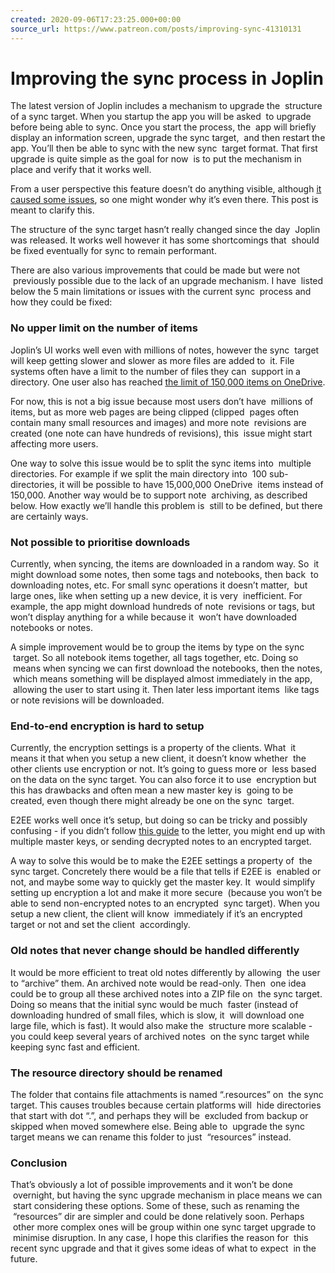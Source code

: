 ```yaml
---
created: 2020-09-06T17:23:25.000+00:00
source_url: https://www.patreon.com/posts/improving-sync-41310131
---
```


# Improving the sync process in Joplin

The latest version of Joplin includes a mechanism to upgrade the  structure of a sync target. When you startup the app you will be asked  to upgrade before being able to sync. Once you start the process, the  app will briefly display an information screen, upgrade the sync target,  and then restart the app. You’ll then be able to sync with the new sync  target format. That first upgrade is quite simple as the goal for now  is to put the mechanism in place and verify that it works well.

From a user perspective this feature doesn’t do anything visible, although [it caused some issues](https://github.com/laurent22/joplin/issues/3692#issuecomment-685679213), so one might wonder why it’s even there. This post is meant to clarify this.

The structure of the sync target hasn’t really changed since the day  Joplin was released. It works well however it has some shortcomings that  should be fixed eventually for sync to remain performant.

There are also various improvements that could be made but were not  previously possible due to the lack of an upgrade mechanism. I have  listed below the 5 main limitations or issues with the current sync  process and how they could be fixed:

### No upper limit on the number of items

Joplin’s UI works well even with millions of notes, however the sync  target will keep getting slower and slower as more files are added to  it. File systems often have a limit to the number of files they can  support in a directory. One user also has reached [the limit of 150,000 items on OneDrive](https://discourse.joplinapp.org/t/limit-on-the-number-of-child-items-was-reached/3804).

For now, this is not a big issue because most users don’t have  millions of items, but as more web pages are being clipped (clipped  pages often contain many small resources and images) and more note  revisions are created (one note can have hundreds of revisions), this  issue might start affecting more users.

One way to solve this issue would be to split the sync items into  multiple directories. For example if we split the main directory into  100 sub-directories, it will be possible to have 15,000,000 OneDrive  items instead of 150,000. Another way would be to support note  archiving, as described below. How exactly we’ll handle this problem is  still to be defined, but there are certainly ways.

### Not possible to prioritise downloads

Currently, when syncing, the items are downloaded in a random way. So  it might download some notes, then some tags and notebooks, then back  to downloading notes, etc. For small sync operations it doesn’t matter,  but large ones, like when setting up a new device, it is very  inefficient. For example, the app might download hundreds of note  revisions or tags, but won’t display anything for a while because it  won’t have downloaded notebooks or notes.

A simple improvement would be to group the items by type on the sync  target. So all notebook items together, all tags together, etc. Doing so  means when syncing we can first download the notebooks, then the notes,  which means something will be displayed almost immediately in the app,  allowing the user to start using it. Then later less important items  like tags or note revisions will be downloaded.

### End-to-end encryption is hard to setup

Currently, the encryption settings is a property of the clients. What  it means it that when you setup a new client, it doesn’t know whether  the other clients use encryption or not. It’s going to guess more or  less based on the data on the sync target. You can also force it to use  encryption but this has drawbacks and often mean a new master key is  going to be created, even though there might already be one on the sync  target.

E2EE works well once it’s setup, but doing so can be tricky and possibly confusing - if you didn’t follow [this guide](https://joplinapp.org/e2ee/) to the letter, you might end up with multiple master keys, or sending decrypted notes to an encrypted target.

A way to solve this would be to make the E2EE settings a property of  the sync target. Concretely there would be a file that tells if E2EE is  enabled or not, and maybe some way to quickly get the master key. It  would simplify setting up encryption a lot and make it more secure  (because you won’t be able to send non-encrypted notes to an encrypted  sync target). When you setup a new client, the client will know  immediately if it’s an encrypted target or not and set the client  accordingly.

### Old notes that never change should be handled differently

It would be more efficient to treat old notes differently by allowing  the user to “archive” them. An archived note would be read-only. Then  one idea could be to group all these archived notes into a ZIP file on  the sync target. Doing so means that the initial sync would be much  faster (instead of downloading hundred of small files, which is slow, it  will download one large file, which is fast). It would also make the  structure more scalable - you could keep several years of archived notes  on the sync target while keeping sync fast and efficient.

### The resource directory should be renamed

The folder that contains file attachments is named “.resources” on  the sync target. This causes troubles because certain platforms will  hide directories that start with dot “.”, and perhaps they will be  excluded from backup or skipped when moved somewhere else. Being able to  upgrade the sync target means we can rename this folder to just  “resources” instead.

### Conclusion

That’s obviously a lot of possible improvements and it won’t be done  overnight, but having the sync upgrade mechanism in place means we can  start considering these options. Some of these, such as renaming the  “resources” dir are simpler and could be done relatively soon. Perhaps  other more complex ones will be group within one sync target upgrade to  minimise disruption. In any case, I hope this clarifies the reason for  this recent sync upgrade and that it gives some ideas of what to expect  in the future.